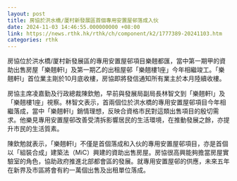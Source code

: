 ```yaml
---
layout: post
title: 房協於洪水橋/厦村新發展區首個專用安置屋邨落成入伙
date: 2024-11-03 14:46:55.000000000 +08:00
link: https://news.rthk.hk/rthk/ch/component/k2/1777389-20241103.htm
categories: rthk
---
```


房協位於洪水橋/厦村新發展區的專用安置屋邨項目樂翹都匯，當中第一期甲的資助出售房屋「樂翹軒I」及第一期乙的出租屋邨「樂翹樓1座」今年相繼竣工。「樂翹軒I」首位業主剛於10月底收樓，房協即將發信通知所有業主於本月陸續收樓。

房協主席凌嘉勤及行政總裁陳欽勉，早前與發展局副局長林智文到「樂翹軒I」及「樂翹樓1座」視察。林智文表示，首兩個位於洪水橋的專用安置屋邨項目今年相繼落成，當中「樂翹軒I」銷情理想，反映合資格市民對這類出售項目的殷切需求。他樂見專用安置屋邨改善受清拆影響居民的生活環境，在推動發展之餘，亦提升市民的生活質素。

陳欽勉就表示，「樂翹軒I」不僅是首個落成和入伙的專用安置屋邨項目，亦是首個以「組裝合成」建築法（MiC）興建的資助出售房屋。房協很高興能夠擔當房屋實驗室的角色，協助政府推進北部都會區的發展。就專用安置屋邨的供應，未來五年在新界及市區將會有約一萬個出售及出租單位落成。
